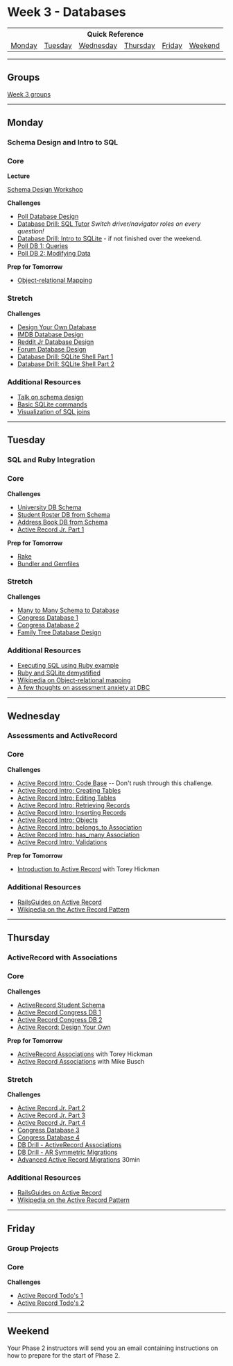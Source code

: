 # Week 3 - Databases

<table>
  <tr>
  <th colspan="6">Quick Reference</th>
  </tr>

  <tr>
  <td><a href="#monday">Monday</a></a></td>
  <td><a href="#tuesday">Tuesday</a></td>
  <td><a href="#wednesday">Wednesday</a></td>
  <td><a href="#thursday">Thursday</a></td>
  <td><a href="#friday">Friday</a></td>
  <td><a href="#weekend">Weekend</a></td>
  </tr>
</table>

---

## Groups ##

[Week 3 groups](../../wiki/groups.md#week-3)

---

## Monday
### Schema Design and Intro to SQL

### Core

**Lecture**

[Schema Design Workshop](../resources/lectures.md#schema-design-workshop)

**Challenges**

- [Poll Database Design](../../../../poll-database-design-challenge)
- [Database Drill: SQL Tutor](https://sqltutor.devbootcamp.com/)  _Switch driver/navigator roles on every question!_
- [Database Drill: Intro to SQLite](../../../../database-drill-intro-to-sqlite-challenge) - if not finished over the weekend.
- [Poll DB 1: Queries](../../../../poll-db-1-queries-challenge)
- [Poll DB 2: Modifying Data](../../../../poll-db-2-modifying-data-challenge)

**Prep for Tomorrow**

- [Object-relational Mapping](../readings/object-relational-mapping/README.md)

### Stretch

**Challenges**

- [Design Your Own Database](../../../../design-your-own-database-challenge)
- [IMDB Database Design](../../../../imdb-database-design-challenge)
- [Reddit Jr Database Design](../../../../reddit-jr-database-design-challenge)
- [Forum Database Design](../../../../forum-database-design-challenge)
- [Database Drill: SQLite Shell Part 1](../../../../database-drill-sqlite-shell-part-1-challenge)
- [Database Drill: SQLite Shell Part 2](../../../../database-drill-sqlite-shell-part-2-challenge)

### Additional Resources

- [Talk on schema design](http://shereef.wistia.com/medias/fd684c61cb)
- [Basic SQLite commands](http://zetcode.com/db/sqlite/tool/)
- [Visualization of SQL joins](http://www.codinghorror.com/blog/2007/10/a-visual-explanation-of-sql-joins.html)

---

## Tuesday
### SQL and Ruby Integration

### Core

**Challenges**

- [University DB Schema](../../../../university-course-database-design-challenge)
- [Student Roster DB from Schema](../../../../student-roster-db-from-schema-challenge)
- [Address Book DB from Schema](../../../../address-book-db-from-schema-challenge)
- [Active Record Jr. Part 1](../../../../activerecord-jr-1-a-basic-orm-challenge)

**Prep for Tomorrow**

- [Rake](../readings/rake/README.md)
- [Bundler and Gemfiles](../readings/bundler-and-gemfile/README.md)

### Stretch

**Challenges**

- [Many to Many Schema to Database](../../../../many-to-many-schema-to-database-challenge)
- [Congress Database 1](../../../../congress-database-1-from-csv-to-sqlite-with-ruby-challenge)
- [Congress Database 2](../../../../congress-database-2-scrub-and-analyze-with-ruby-challenge)
- [Family Tree Database Design](../../../../family-tree-database-design-challenge)

### Additional Resources

- [Executing SQL using Ruby example](./resources/sql-in-ruby.md)
- [Ruby and SQLite demystified](.resources/sql-ruby-sqlite3-demystified.md)
- [Wikipedia on Object-relational mapping](http://en.wikipedia.org/wiki/Object-relational_mapping)
- [A few thoughts on assessment anxiety at DBC](https://dukegreene.wordpress.com/2014/07/30/the-storm-before-the-calm/)

---

## Wednesday
### Assessments and ActiveRecord

### Core

**Challenges**

- [Active Record Intro: Code Base](../../../../active-record-intro-code-base-challenge) -- Don't rush through this challenge.
- [Active Record Intro: Creating Tables](../../../../active-record-intro-creating-tables-challenge)
- [Active Record Intro: Editing Tables](../../../../active-record-intro-editing-tables-challenge)
- [Active Record Intro: Retrieving Records](../../../../active-record-intro-retrieving-records-challenge)
- [Active Record Intro: Inserting Records](../../../../active-record-intro-inserting-records-challenge)
- [Active Record Intro: Objects](../../../../active-record-intro-objects-challenge)
- [Active Record Intro: belongs_to Association](../../../../active-record-intro-belongs-to-association-challenge)
- [Active Record Intro: has_many Association](../../../../active-record-intro-has-many-association-challenge)
- [Active Record Intro: Validations](../../../../active-record-intro-validations-challenge)

**Prep for Tomorrow**

- [Introduction to Active Record](https://talks.devbootcamp.com/active-record-introduction) with Torey Hickman

### Additional Resources

- [RailsGuides on Active Record](http://guides.rubyonrails.org/active_record_querying.html)
- [Wikipedia on the Active Record Pattern](http://en.wikipedia.org/wiki/Active_record_pattern)

---

## Thursday
### ActiveRecord with Associations

### Core

**Challenges**

- [ActiveRecord Student Schema](../../../../active-record-drill-model-a-student-challenge)
- [Active Record Congress DB 1](../../../../active-record-legislators-challenge)
- [Active Record Congress DB 2](../../../../active-record-legislator-tweets-challenge)
- [Active Record: Design Your Own](../../../../activerecord-design-your-own-challenge)

**Prep for Tomorrow**

- [ActiveRecord Associations](https://talks.devbootcamp.com/active-record-associations-4) with Torey Hickman
- [Active Record Associations](https://talks.devbootcamp.com/active-record-associations-3) with Mike Busch

### Stretch

**Challenges**

- [Active Record Jr. Part 2](../../../../activerecord-jr-2-sql-be-gone-challenge)
- [Active Record Jr. Part 3](../../../../activerecord-jr-3-pragmatism-challenge)
- [Active Record Jr. Part 4](../../../../activerecord-jr-4-metaprogramming-challenge)
- [Congress Database 3](../../../../congress-database-3-refactoring-congresspeople-refining-object-orientation-challenge)
- [Congress Database 4](../../../../congress-database-4-deeper-analysis-with-ruby-challenge)
- [DB Drill - ActiveRecord Associations](../../../../database-drill-activerecord-associations-challenge)
- [DB Drill - AR Symmetric Migrations](../../../../db-drill-ar-symmetric-migrations-challenge)
- [Advanced Active Record Migrations](../../../../database-drill-advanced-activerecord-migrations-challenge) 30min

### Additional Resources

- [RailsGuides on Active Record](http://guides.rubyonrails.org/active_record_querying.html)
- [Wikipedia on the Active Record Pattern](http://en.wikipedia.org/wiki/Active_record_pattern)

---

## Friday
### Group Projects

### Core

**Challenges**

- [Active Record Todo's 1](../../../../active-record-todos-challenge)
- [Active Record Todo's 2](../../../../activerecord-todos-part-2-challenge)

---

## Weekend

Your Phase 2 instructors will send you an email containing instructions on how to prepare for the start of Phase 2.
